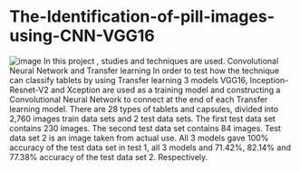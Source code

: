 # The-Identification-of-pill-images-using-CNN-VGG16
![image](https://drive.google.com/uc?export=view&id=1pvj6NWEZPOMPNxwjGpkcLh37dHf8B4HQ)
In this project , studies and techniques are used. Convolutional Neural Network and Transfer learning In order to test how the technique can classify tablets by using Transfer learning 3 models  VGG16, Inception-Resnet-V2 and Xception are used as a training model and constructing a Convolutional Neural Network to connect at the end of each Transfer learning model. There are 28 types of tablets and capsules, divided into 2,760 images train data sets and 2 test data sets. The first test data set contains 230 images. The second test data set contains 84 images. Test data set 2 is an image taken from actual use. All 3 models gave 100% accuracy of the test data set in test 1, all 3 models and 71.42%, 82.14% and 77.38% accuracy of the test data set 2.  Respectively.
